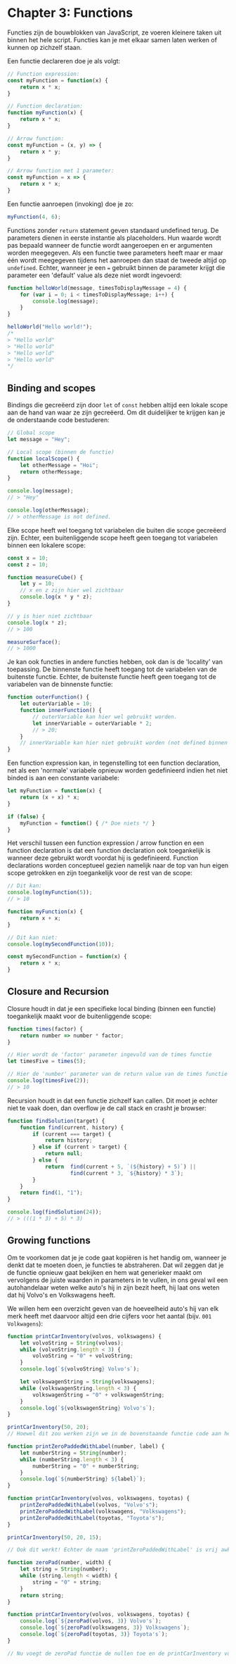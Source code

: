 # Chapter 3: Functions
Functies zijn de bouwblokken van JavaScript, ze voeren kleinere taken uit binnen het hele script. Functies kan je met elkaar samen laten werken of kunnen op zichzelf staan.

Een functie declareren doe je als volgt:

```javascript
// Function expression:
const myFunction = function(x) {
    return x * x;
}

// Function declaration:
function myFunction(x) {
    return x * x;
}

// Arrow function:
const myFunction = (x, y) => {
    return x * y;
}

// Arrow function met 1 parameter:
const myFunction = x => {
    return x * x;
}
```

Een functie aanroepen (invoking) doe je zo:

```javascript
myFunction(4, 6);
```
Functions zonder `return` statement geven standaard undefined terug. De parameters dienen in eerste instantie als placeholders. Hun waarde wordt pas bepaald wanneer de functie wordt aangeroepen en er argumenten worden meegegeven. Als een functie twee parameters heeft maar er maar één wordt meegegeven tijdens het aanroepen dan staat de tweede altijd op `undefined`. Echter, wanneer je een `=` gebruikt binnen de parameter krijgt die parameter een 'default' value als deze niet wordt ingevoerd:

```javascript
function helloWorld(message, timesToDisplayMessage = 4) {
    for (var i = 0; i < timesToDisplayMessage; i++) {
        console.log(message);
    }
}

helloWorld("Hello world!");
/* 
> "Hello world"
> "Hello world"
> "Hello world"
> "Hello world"
*/
```

## Binding and scopes
Bindings die gecreëerd zijn door `let` of `const` hebben altijd een lokale scope aan de hand van waar ze zijn gecreëerd. Om dit duidelijker te krijgen kan je de onderstaande code bestuderen:

```javascript
// Global scope
let message = "Hey";

// Local scope (binnen de functie)
function localScope() {
    let otherMessage = "Hoi";
    return otherMessage;
}

console.log(message);
// > "Hey"

console.log(otherMessage);
// > otherMessage is not defined.
```

Elke scope heeft wel toegang tot variabelen die buiten die scope gecreëerd zijn. Echter, een buitenliggende scope heeft geen toegang tot variabelen binnen een lokalere scope:

```javascript
const x = 10;
const z = 10;

function measureCube() {
    let y = 10;
    // x en z zijn hier wel zichtbaar
    console.log(x * y * z);
}

// y is hier niet zichtbaar
console.log(x * z);
// > 100

measureSurface();
// > 1000
```

Je kan ook functies in andere functies hebben, ook dan is de 'locality' van toepassing. De binnenste functie heeft toegang tot de variabelen van de buitenste functie. Echter, de buitenste functie heeft geen toegang tot de variabelen van de binnenste functie:

```javascript
function outerFunction() {
    let outerVariable = 10;
    function innerFunction() {
        // outerVariable kan hier wel gebruikt worden.
        let innerVariable = outerVariable * 2;
        // > 20;
    }
    // innerVariable kan hier niet gebruikt worden (not defined binnen deze scope)
}
```

Een function expression kan, in tegenstelling tot een function declaration, net als een 'normale' variabele opnieuw worden gedefinieerd indien het niet binded is aan een constante variabele:

```javascript
let myFunction = function(x) {
    return (x + x) * x;
}

if (false) {
    myFunction = function() { /* Doe niets */ }
}
```

Het verschil tussen een function expression / arrow function en een function declaration is dat een function declaration ook toegankelijk is wanneer deze gebruikt wordt voordat hij is gedefinieerd. Function declarations worden conceptueel gezien namelijk naar de top van hun eigen scope getrokken en zijn toegankelijk voor de rest van de scope:

```javascript
// Dit kan:
console.log(myFunction(5));
// > 10

function myFunction(x) {
    return x + x;
}

// Dit kan niet:
console.log(mySecondFunction(10));

const mySecondFunction = function(x) {
    return x * x;
}
```

## Closure and Recursion
Closure houdt in dat je een specifieke local binding (binnen een functie) toegankelijk maakt voor de buitenliggende scope:

```javascript
function times(factor) {
    return number => number * factor;
}

// Hier wordt de 'factor' parameter ingevuld van de times functie
let timesFive = times(5);

// Hier de 'number' parameter van de return value van de times functie
console.log(timesFive(2));
// > 10
```
Recursion houdt in dat een functie zichzelf kan callen. Dit moet je echter niet te vaak doen, dan overflow je de call stack en crasht je browser:

```javascript
function findSolution(target) {
    function find(current, history) {
        if (current === target) {
            return history;
        } else if (current > target) {
            return null;
        } else {
            return  find(current + 5, `(${history} + 5)`) ||
                    find(current * 3, `${history} * 3`);
        }
    }
    return find(1, "1");
}

console.log(findSolution(24));
// > (((1 * 3) + 5) * 3)
```

## Growing functions
Om te voorkomen dat je je code gaat kopiëren is het handig om, wanneer je denkt dat te moeten doen, je functies te abstraheren. Dat wil zeggen dat je de functie opnieuw gaat bekijken en hem wat generieker maakt om vervolgens de juiste waarden in parameters in te vullen, in ons geval wil een autohandelaar weten welke auto's hij in zijn bezit heeft, hij laat ons weten dat hij Volvo's en Volkswagens heeft.

We willen hem een overzicht geven van de hoeveelheid auto's hij van elk merk heeft met daarvoor altijd een drie cijfers voor het aantal (bijv. `001 Volkwagens`):

```javascript
function printCarInventory(volvos, volkswagens) {
    let volvoString = String(volvos);
    while (volvoString.length < 3) {
        volvoString = "0" + volvoString;
    }
    console.log(`${volvoString} Volvo's`);

    let volkswagenString = String(volkswagens);
    while (volkswagenString.length < 3) {
        volkswagenString = "0" + volkswagenString;
    }
    console.log(`${volkswagenString} Volvo's`);
}

printCarInventory(50, 20);
// Hoewel dit zou werken zijn we in de bovenstaande functie code aan het kopiëren, ook wanneer hij vraagt om de Toyota's toe te voegen... Dat willen we voorkomen! Beter is dus om de bovenstaande functie generieker te bouwen:

function printZeroPaddedWithLabel(number, label) {
    let numberString = String(number);
    while (numberString.length < 3) {
        numberString = "0" + numberString;
    }
    console.log(`${numberString} ${label}`);
}

function printCarInventory(volvos, volkswagens, toyotas) {
    printZeroPaddedWithLabel(volvos, "Volvo's");
    printZeroPaddedWithLabel(volkswagens, "Volkswagens");
    printZeroPaddedWithLabel(toyotas, "Toyota's");
}

printCarInventory(50, 20, 15);

// Ook dit werkt! Echter de naam 'printZeroPaddedWithLabel' is vrij awkward... Het doet drie dingen in één functie: het printen in de console, nullen toevoegen en een label eraan toevoegen. We kunnen daarom ook één ding uit de functie pakken en die omzetten in een nieuwe functie (het toevoegen van de nullen):

function zeroPad(number, width) {
    let string = String(number);
    while (string.length < width) {
        string = "0" + string;
    }
    return string;
}

function printCarInventory(volvos, volkswagens, toyotas) {
    console.log(`${zeroPad(volvos, 3)} Volvo's`);
    console.log(`${zeroPad(volkswagens, 3)} Volkswagens`);
    console.log(`${zeroPad(toyotas, 3)} Toyota's`);
}

// Nu voegt de zeroPad functie de nullen toe en de printCarInventory voegt een label toe en print de resultaten op de console.
```